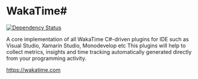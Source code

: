 # WakaTime#

[![Dependency Status](https://www.versioneye.com/user/projects/57c6ecaf69d9490042f72fd7/badge.svg?style=flat-square)](https://www.versioneye.com/user/projects/57c6ecaf69d9490042f72fd7)

A core implementation of all WakaTime C#-driven plugins for IDE such as Visual Studio, Xamarin Studio, Monodevelop etc
This plugins will help to collect metrics, insights and time tracking automatically generated directly from your programming activity.

https://wakatime.com
